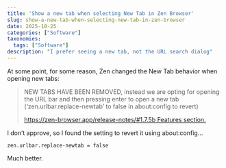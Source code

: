```yaml
---
title: 'Show a new tab when selecting New Tab in Zen Browser'
slug: show-a-new-tab-when-selecting-new-tab-in-zen-browser
date: 2025-10-25
categories: ["Software"]
taxonomies:
  tags: ["Software"]
description: "I prefer seeing a new tab, not the URL search dialog"
---
```



At some point, for some reason, Zen changed the New Tab behavior when opening new tabs:

> NEW TABS HAVE BEEN REMOVED, instead we are opting for opening the URL bar and then pressing enter to open a new tab (‘zen.urlbar.replace-newtab’ to false in about:config to revert)
>
> [https://zen-browser.app/release-notes/#1.7.5b Features section.](https://zen-browser.app/release-notes/#1.7.5b%20Features%20section.)

I don’t approve, so I found the setting to revert it using about:config…

    zen.urlbar.replace-newtab = false

Much better.

